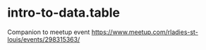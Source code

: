 # intro-to-data.table
Companion to meetup event https://www.meetup.com/rladies-st-louis/events/298315363/
